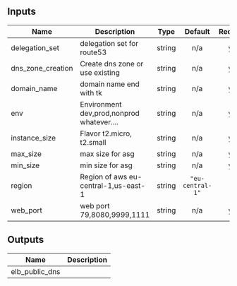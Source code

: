 ## Inputs

| Name | Description | Type | Default | Required |
|------|-------------|:----:|:-----:|:-----:|
| delegation\_set | delegation set for route53 | string | n/a | yes |
| dns\_zone\_creation | Create dns zone or use existing | string | n/a | yes |
| domain\_name | domain name end with tk | string | n/a | yes |
| env | Environment dev,prod,nonprod whatever.... | string | n/a | yes |
| instance\_size | Flavor t2.micro, t2.small | string | n/a | yes |
| max\_size | max size for asg | string | n/a | yes |
| min\_size | min size for asg | string | n/a | yes |
| region | Region of aws eu-central-1,us-east-1 | string | `"eu-central-1"` | no |
| web\_port | web port 79,8080,9999,1111 | string | n/a | yes |

## Outputs

| Name | Description |
|------|-------------|
| elb\_public\_dns |  |

